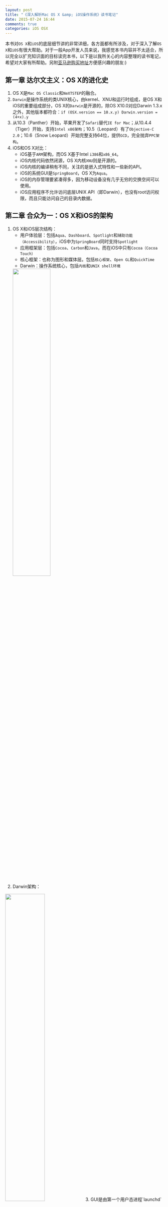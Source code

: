 ```yaml
---
layout: post
title: "《深入解析Mac OS X &amp; iOS操作系统》读书笔记"
date: 2015-07-24 16:44
comments: true
categories: iOS OSX
---
```

本书对`OS X`和`iOS`的底层细节讲的非常详细，各方面都有所涉及，对于深入了解`OS X`和`iOS`有很大帮助。对于一般App开发人员来说，我感觉本书内容并不太适合，所以完全以扩充知识面的目标读完本书，以下是以我所关心的内容整理的读书笔记，希望对大家有所帮助。另附[亚马逊购买地址](http://www.amazon.cn/%E6%B7%B1%E5%85%A5%E8%A7%A3%E6%9E%90Mac-OS-X-iOS%E6%93%8D%E4%BD%9C%E7%B3%BB%E7%BB%9F-%E8%8E%B1%E6%96%87/dp/B00JFJTE86/ref=sr_1_1?s=books&ie=UTF8&qid=1437822172&sr=1-1)方便感兴趣的朋友:)

## 第一章 达尔文主义：OS X的进化史
1. OS X是`Mac OS Classic`和`NeXTSTEP`的融合。
2. `Darwin`是操作系统的类UNIX核心，由kernel、XNU和运行时组成，是OS X和iOS的重要组成部分，OS X的`Darwin`是开源的，除OS X10.0对应Darwin 1.3.x之外，其他版本都符合：`if (OSX.version == 10.x.y) Darwin.version = (4+x).y`
3. 从10.3（Panther）开始，苹果开发了`Safari`替代`IE for Mac`；从10.4.4（Tiger）开始，支持`Intel x86架构`；10.5（Leopard）有了`Objective-C 2.0`；10.6（Snow Leopard）开始完整支持64位，提供`GCD`，完全抛弃`PPC架构`。
4. iOS和OS X对比：
    * iOS基于`ARM`架构，而OS X基于Intel `i386`和`x86_64`。
    * iOS内核代码依然闭源，OS X内核`XNU`则是开源的。
    * iOS内核的编译稍有不同，关注的是嵌入式特性和一些新的API。
    * iOS的系统GUI是`SpringBoard`，OS X为`Aqua`。
    * iOS的内存管理要紧凑得多，因为移动设备没有几乎无穷的交换空间可以使用。
    * iOS应用程序不允许访问底层UNIX API（即Darwin），也没有root访问权限，而且只能访问自己的目录内数据。
<!-- more -->

## 第二章 合众为一：OS X和iOS的架构
1. OS X和iOS层次结构：
    * 用户体验层：包括`Aqua`、`Dashboard`、`Spotlight`和`辅助功能（Accessibility）`，iOS中为`SpringBoard`同时支持`Spotlight`
    * 应用框架层：包括`Cocoa`、`Carbon`和`Java`，而在iOS中只有`Cocoa（Cocoa Touch）`
    * 核心框架：也称为图形和媒体层。包括`核心框架`、`Open GL`和`QuickTime`
    * Darwin：操作系统核心，包括`内核`和`UNIX shell环境`  
    <img src="/images/2015/OSX_iOS_architecture.png" width="50%" height="50%">
2. Darwin架构：  
<img src="/images/2015/darwin_architecture.png" width="50%" height="50%">
3. GUI是由第一个用户态进程`launchd`启动的，支持GUI工作的主进程是`WindowServer`
4. `Carbon`是OS 9遗留编程接口的名称，已废弃
5. XNU包含组件：`Mach微内核`、`BSD层`、`linkern`、`I/O Kit`

## 第三章 站在巨人的肩膀上：OS X和iOS使用的技术
1. `kqueue`是BSD中使用的内核事件通知机制，一个`kqueue`指的是一个描述符，这个描述符会阻塞等待直到一个特定类型和种类的事件发生。如监视文件、Mach port、套接字、发给进程的特定信号、纳秒级定时器、虚拟内存相关通知、vnode相关。
2. `强制访问控制（MAC）`，FreeBSD 5.x最早引入，是OS X`隔离机制（Sandboxing，沙盒机制）`和iOS的`entitlement机制`基础。
3. OS X 10.4（Tiger）引入新的日志模型：`Apple System Log（ASL）`，目标是提供比传统UNIX日志syslog更为灵活的功能。
4. `FSEvents`提供了文件系统通知的API，和Linux的`inotify`类似。
5. 沙盒架构：  
<img src="/images/2015/sandbox_architecture.png">

## 第四章 庖丁解进程：Mach-O格式、进程以及线程内幕
1. UNIX进程生命周期:  
<img src="/images/2015/UNIX_process_life_cycle.png">
2. OS X目前支持三种可执行格式：
    * 解释器脚本格式（以#!后的命令运行脚本，魔数:`#!`）
    * 通用二进制格式（胖二进制格式，魔数：小尾`0xcafebabe`,大尾`0xbebafeca`）
    * Mach-O格式（OS X原生二进制格式，魔数：32位`0xfeedface`,64位`0xfeedfacf`）,系统根据魔数类型加载执行文件。
3. 通用二进制格式本质就是各种架构的二进制文件的打包文件，通过文件头的信息以加载匹配当前架构的二进制文件。
4. OS X上几乎所有的程序都是动态链接的，默认使用`dyld`作为动态链接器，这是一个用户态进程，不属于内核。
5. 32位OS X系统中，用户态和内核态都有完整的4GB地址空间，代价是地址空间切换需要刷新CR3和TLB
6. `__PAGEZERO段`，32位为一个页（4K），64位为4GB。为方便捕获空指针和将整数当做指针引用。
7. OS X中main函数有额外参数apple:
```c
void main (int argc, char **argv, char **envp, char **apple)
```

## 第五章 进程跟踪和调试
1. OS X对`DTrace`支持较为完整，而iOS没有，需使用`CHUD`或`AppleProfileFamily`
2. 获取进程信息系统调用：`sysctl`、`proc_info`
3. 使用未文档化的`stack_snapshot`系统调用，可以捕获指定进程中所有的线程状态。
4. OS X和iOS都没有使用核心转储文件，而是使用`Crash Reporter`生成崩溃日志，用以调试应用程序崩溃。
5. OS X和iOS可将异常端口绑定至BSD进程底层的Mach任务，可很容易实现当应用程序崩溃时自动运行另一个程序。而在UNIX中，很难简单实现，因为只有父进程能收到子进程的死亡通知。
6. 可使用`heap`、`leaks`、`malloc_history`工具调试内存泄漏。

## 第六章 引导过程：EFI和iBoot
1. 大部分PC使用`BIOS`引导（Windows），OS X使用`EFI`引导，iOS使用`iBoot`引导
2. EFI服务提供`引导服务`和`运行时服务`，前者只能只能在EFI模式下使用，后者在退出EFI模式，即操作系统加载后也能使用，I/O Kit重度使用。
3. EFI引导完成后得到最终的`BootStruct`，将其和控制权交给内核完成引导。
4. iOS引导过程：（除引导ROM外，其他步骤都是加密且数字签名的。）  
<img src="/images/2015/iOS_boot_process.png">

## 第七章 launchd
1. OS X和iOS中的`launchd`对应UN*X系统中的`init`，但相对`init`有许多改进。包含了如atd、crond、inetd/xinetd等daemon，支持事务、autorun和文件系统观察，整合I/O Kit。
2. launchd区分两种后台作业：
    * 守护程序（daemon）：和用户没有交互，不考虑是否有用户登录系统。
    * 代理程序（agent）：可以和用户有交互，只有在用户登录时启动。
3. iOS中的`lockdownd`，负责处理设备激活、备份、崩溃报告、设备同步等。
4. OS X中的GUI shell是`Finder`，iOS为`SpringBoard`。
5. `XPC`是Lion和iOS5新引入的轻量级进程间通信原语，目前闭源。

## 第八章 内核架构
1. 内核架构设计类型有`巨内核`（UNIX、Linux）、`微内核`（Mach）、`混合内核`（XNU、Windows）。
2. 内核态、用户态转换分为自愿转换、非自愿转换。
    * 自愿转换：使用内核服务，即系统调用。
    * 非自愿转换：发生异常、中断或处理器陷阱时。
3. XNU中系统调用有4种：`UNIX`、`MACH`、`MDEP`（机器相关调用）、`DIAG`（诊断调用）
4. 32位系统下，UNIX系统调用编号为正数，MACH为负数，64位则都为正数，最高位字节包含调用类型。

## 第九章 由生到死——内核引导和内核崩溃
1. XNU源码中，所有函数的实现都将函数名放在行头，即返回值在上一行，这是为了方便搜索。
2. pid 0是内核进程`kernel_task`（准确说0表示没有pid），`launchd`是第一个用户态进程，pid为1。
3. 可通过`KDP`协议远程调试内核。

## 第十章 Mach原语：一切以消息为媒介
1. Mach的最主要目标就是将所有功能移出内核，放在用户态中，将内核保持在极简状态。
2. Mach同步原语：`互斥体`、`自旋锁`、`信号量`、`锁集`。其中信号量和锁集在用户态下可见。
3. Mach的机器层原语：`主机（host）`、`时钟`、`处理器`和`处理器集的抽象`。

## 第十一章 Mach调度
1. 线程是Mach中最小执行单元，线程是包含在`任务（task）`中的。
2. Mach内核中没有BSD进程概念，而是以任务表示，一个BSD进程对应一个底层Mach任务对象，`kernel_task`即是Mach对于内核的表示。
3. Mach允许创建`远程线程`，即可以在一个任务中创建另一个任务的线程，Windows也可以实现，而UNIX和Linux不支持这种功能。
4. Mach调度优先级有128个，Windows为32个，Linux为140个。其中数字越大，优先级越高。
5. `控制权转交（handoff）`：Mach调度器允许线程主动放弃CPU，并指定某个特定线程运行。
6. `可使用续体（continuation）`：线程可丢弃自己的栈，系统恢复时不需要恢复线程栈，可以明显加快上下文切换速度，此项特性在Mach中应用广泛。
7. 通过`异步软件陷阱（AST）`可使内核响应外带事件，如调度事件，BSD信号基于此实现。
8. `launchd`注册异常端口，其子进程也继承同样端口，`崩溃报告器（crash reporter）`会接受此端口发出的异常，会当发生crash时，崩溃报告器会自动根据需要启动。

## 第十二章 Mach虚拟内存
1. Mach的虚拟内存子系统主要分两层：`虚拟内存层`（机器无关）、`物理内存层`（机器相关）。
2. Mach中`zone`的概念相当于Linux的`memory cache`和Windows的`Poll`。
3. `zone`是一种内存区域，用于快速分配和释放频繁的固定大小的对象。例如，可使用`zprint kalloc`查看`kalloc`的`zone`。
4. Mach的分页器主要有：`Default分页器`、`VNode分页器`、`Device分页器`、`Swapfile分页器`、`Apple-protected分页器`、`Freezer分页器`（iOS）。
5. 分页器只是提供分页操作，不决定具体调度，调度由`pageout`守护线程执行。

## 第十三章 BSD层
1. OS X有`UNIX03`认证，达到源码级兼容，即提供与UNIX统一的API。
2. BSD层在Mach层之上，提供了`POSIX API`。但XNU的BSD不是完整的BSD，即移植部分BSD内容，如`VFS`和`网络架构`。
3. BSD的进程和线程都是在Mach提供原语的基础上进行了封装，BSD进程和线程对应有Mach的任务和线程。
4. XNU中内核线程都是Mach线程，没有对应的BSD线程，同样内核任务`kernel_task`也没有对应的进程（因此其pid为0，表示没有进程pid）。
5. UNIX模型中，进程不能被“创建”出来，只能通过`fork()`系统调用复制出来。`vfork`、`fork`、`posix_spawn`系统调用，底层都是由`fork1()`实现，只是传入参数不同。
6. 除了`DTrace`，XNU在BSD层还提供了其他UNIX具有的`ptrace`，但功能大大缩水，如不能读写其他进程内存。
7. Mach通过`异常机制`处理底层的陷阱，BSD则在`异常机制`之上构建了`信号处理机制`。操作系统和用户产生的信号先被Mach转换为异常，然后再由BSD产生信号。

## 第十四章 有新有旧：BSD高级功能
1. OS X和iOS低内存处理机制称为`Jetsam`，或`Memorystatus`。用于杀掉消耗过多太多内存的进程并抛弃占用内存。
2. iOS中，`Jetsam/Memorystatus`和默认的`freezer`结合使用，实现内存冷冻而不是杀死。
3. 从Mountain Lion和iOS6开始，实行`内核地址空间布局随机化（KASLR）`，以提高系统安全性。
4. `工作队列（work queue）`，作用是为应用程序提供多线程支持并扩展到多处理器支持，为`GCD`提供了基础。
5. MAC是从TrustdBSD引入的强大安全特性，在OS X主要体现在`沙盒机制`，在iOS中主要体现为`entitlement机制`。
6. `sandbox`将所有第三方应用限制为只能访问自己的目录；`AppleMobileFileIntegrity.kext`（用户态守护进程amfid）负责杀掉任何代码签名不正确的进程。

## 第十五章 文件系统和虚拟文件系统交换
1. XUN的`文件系统`是在BSD层实现的，使用了来自Solaris的`VFS框架`（已成为UNIX内核与文件系统实现之间的标准接口）。
2. OS X传统上支持3种分区方案：`主引导记录（MBR）`、`Apple Partition Map（APM）`、`GUID分区表（GPT）`。
3. `MBR`是除OS X和64位Windows之外其他操作系统的默认分区方案，以磁盘第一扇区为引导扇区。
4. `APM`是苹果设计用来取代`MBR`的，现只存于PPC的Mac和iPad Classic和Nano中。
5. 在苹果普遍使用的是`GPT`（包括iOS），属于EFI规范的一部分。
6. `LwVM`是苹果的私有分区方案，继承自GPT，用于iOS5默认分区方案，它允许分区加密。
7. `CoreStorage`是Lion新引入的分区类型，给OS X带来了逻辑卷管理的支持，支持全盘加密，只能创建在`GPT`驱动器上。
8. 所有文件系统都提供了同样的原语，内核对文件的接口称为`虚拟文件系统交换（VFS）`。Mac原生的文件系统为`HFS`（已废弃）、`HFS+`。
9. 即插即用是由守护进程`diskarbitrationd`实现，由launchd启动。
10. `DMG`格式，即磁盘镜像文件，包含了整个文件系统，属于苹果私有格式。从Lion开始，允许指定`DMG`文件用作根文件系统，如安装系统时。

## 第十六章 基于B树的HFS+文件系统
1. DOS原生文件系统为`FAT`，Windows是`NTFS`，Linux是`Ext2/3/4`，OS X为`HFS+`，iOS为`HFSX`。
2. HFS+通过支持`扩展属性`来支持`访问控制表(ACL)`（精确设置任何用户任何组的具体权限）。
3. `扩展属性`可以添加很多额外信息，如文件件的颜色标签、文件下载来源等，可通过`ls -l@`或`xattr`查看，但像文件压缩、ACL则在这些命令中被屏蔽了，需要更底层的方法查看。
4. 系统中有很多文件是通过`HFS+`的压缩属性进行压缩的，如常用的ls命令。可通过ls的-O参数查看。
5. `HFS+`使用的UTF-16编码，文件名最长255个字符。
6. `HFS+`是大小写不敏感的，但保留大小写，而现版本的`HFSX`只是在`HFS+`的基础上变为大小写敏感。
7. `HFS+`使用6个特殊文件维护数据：`编录（catalog）B树`、`属性B树`、`extent溢出B树`、`热文件B树`、`分配文件`、`启动文件`。

## 第十七章 遵守协议：网络协议栈
1. 苹果原本使用自己的`AppleTalk`网络协议栈，后放弃才采用`TCP/IP`。至今仍使用的`Bonjour协议`和`AFP协议`都是`AppleTalk`的遗产。
2. `网络驱动程序套接字(PF_NDRV)`（苹果特有），支持用户态下深入数据链路层直接修改原始数据包。
3. `系统套接字(PF_SYSTEM)`（苹果特有），提供了一种内核空间和用户空间通信的方法。
4. 套接字在内核中是个巨大的数据结构，内核需要维护套接字和文件描述符的映射关系。
5. XNU支持的网络层协议有：`IPv4`、`IPv6`、`AppleTalk`。
6. 在网络接口层，`lo接口`是唯一必须存在的，且属于原生支持接口；`en接口`（以太网或802.11接口）、`fw接口`（IP over FireWire）、`pdp_ip接口`（蜂窝数据连接）、`ppp接口`（Point-to-Point协议）都不是XNU原生支持的，而是通过内核扩展来创建的。
7. `utun`是特殊的原生支持接口，使用的是`系统套接字（PF_SYSTEM）`，`VPN`和其他进程通过这个接口提供一个伪接口，这个伪接口的流量都会重新引导到用户态进程。`utun`发送数据包：  
<img src="/images/2015/utun_send_data.png">

8. XNU支持一下数据包过滤机制，著名的`TCPDump`就是基于`BPF过滤机制`实现的。  
不同数据包过滤机制的比较：  
<img src="/images/2015/packet_filtering_compare.png">

## 第十六章 内核扩展模块
1. OS X和iOS使用`kernelcache`预链接kext，`kernelcache`可以签名、加密（iOS就加密了）。
2. `kernelcache`在OS X下是动态创建的，以加快引导进程；iOS中则是由苹果提供的一个固定的文件，不同iDevice是不一样的。
3. OS X中大部分和kext的接口工作是由守护进程`kextd`完成的，以Mach消息通信，而iOS不存在。
4. 内核内置组件会以`伪kext`的形式出现在kext列表中。

## 第十七章 驱动力——I/O Kit驱动程序框架
1. XNU使用C++开发驱动程序，其运行时环境称为`I/O Kit`，是一套几乎自包含的编程环境，可方便的通过面向对象的特性开发驱动程序。
2. `libkern C++`运行时是`I/O Kit`的基础，定义了所有`I/O Kit`驱动程序都可使用的基础类，如OSObject、OSMetaClass、OSArray、OSDictionary、OSString等。
3. `I/O Kit`维护了一个保存所有对象及对象间关系最新信息的数据库，称之为`I/O Registy`。
4. `I/O Kit`所有驱动程序都是从公共祖先`IOService`继承而来的对象。
5. `I/O Kit`的驱动程序分为两种：`驱动程序（driver）`和`节点（nub）`，节点就是指两个驱动程序之间的适配器，表示被控制的设备。
6. `I/O Kit`驱动程序状态机：  
<img src="/images/2015/IOKit_driver_state_machine.png">

OVER！

